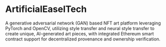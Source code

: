 # ArtificialEaselTech
A generative adversarial network (GAN) based NFT art platform leveraging PyTorch and OpenCV, utilizing style transfer and neural style transfer to create unique, AI-generated art pieces, with integrated Ethereum smart contract support for decentralized provenance and ownership verification.
